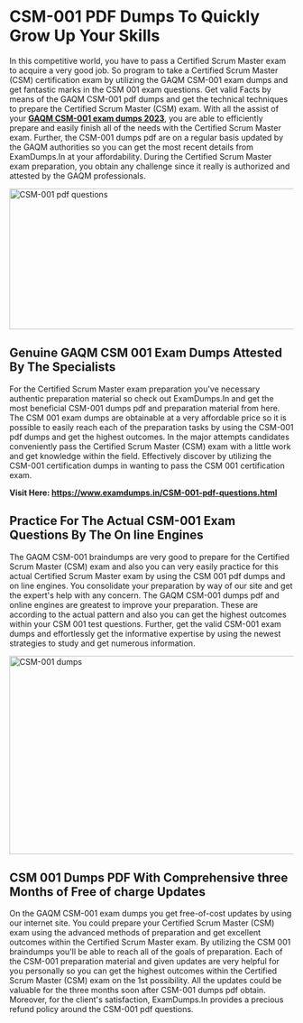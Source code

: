 <h1><strong>CSM-001 PDF Dumps To Quickly Grow Up Your Skills</strong></h1>
<p>In this competitive world, you have to pass a Certified Scrum Master exam to acquire a very good job. So program to take a Certified Scrum Master (CSM) certification exam by utilizing the GAQM CSM-001 exam dumps and get fantastic marks in the CSM 001 exam questions. Get valid Facts by means of the GAQM CSM-001 pdf dumps and get the technical techniques to prepare the Certified Scrum Master (CSM) exam. With all the assist of your <strong><a href="https://www.examdumps.in/CSM-001-pdf-questions.html">GAQM CSM-001 exam dumps 2023</a></strong>, you are able to efficiently prepare and easily finish all of the needs with the Certified Scrum Master exam. Further, the CSM-001 dumps pdf are on a regular basis updated by the GAQM authorities so you can get the most recent details from ExamDumps.In at your affordability. During the Certified Scrum Master exam preparation, you obtain any challenge since it really is authorized and attested by the GAQM professionals.</p>
<p><img src="https://i.ibb.co/zxJwW90/Copy-of-Online-Classes-Twitter-header-post-Made-with-Poster-My-Wall-1.png" alt="CSM-001 pdf questions" width="750" height="250" /></p>
<h2><strong>Genuine GAQM CSM 001 Exam Dumps Attested By The Specialists</strong></h2>
<p>For the Certified Scrum Master exam preparation you've necessary authentic preparation material so check out ExamDumps.In and get the most beneficial CSM-001 dumps pdf and preparation material from here. The CSM 001 exam dumps are obtainable at a very affordable price so it is possible to easily reach each of the preparation tasks by using the CSM-001 pdf dumps and get the highest outcomes. In the major attempts candidates conveniently pass the Certified Scrum Master (CSM) exam with a little work and get knowledge within the field. Effectively discover by utilizing the CSM-001 certification dumps in wanting to pass the CSM 001 certification exam.</p>
<p><strong>Visit Here:&nbsp;<a href="https://www.examdumps.in/CSM-001-pdf-questions.html">https://www.examdumps.in/CSM-001-pdf-questions.html</a></strong></p>
<h2><strong>Practice For The Actual CSM-001 Exam Questions By The On line Engines</strong></h2>
<p>The GAQM CSM-001 braindumps are very good to prepare for the Certified Scrum Master (CSM) exam and also you can very easily practice for this actual Certified Scrum Master exam by using the CSM 001 pdf dumps and on line engines. You consolidate your preparation by way of our site and get the expert's help with any concern. The GAQM CSM-001 dumps pdf and online engines are greatest to improve your preparation. These are according to the actual pattern and also you can get the highest outcomes within your CSM 001 test questions. Further, get the valid CSM-001 exam dumps and effortlessly get the informative expertise by using the newest strategies to study and get numerous information.</p>
<p><a href="https://www.examdumps.in/CSM-001-pdf-questions.html"><img src="https://i.ibb.co/QkNtdwY/Copy-of-Zoom-Online-Classes-Facebook-Share-Po-Made-with-Poster-My-Wall-1.jpg" alt="CSM-001 dumps" width="670" height="352" /></a></p>
<h2><strong>CSM 001 Dumps PDF With Comprehensive three Months of Free of charge Updates</strong></h2>
<p>On the GAQM CSM-001 exam dumps you get free-of-cost updates by using our internet site. You could prepare your Certified Scrum Master (CSM) exam using the advanced methods of preparation and get excellent outcomes within the Certified Scrum Master exam. By utilizing the CSM 001 braindumps you'll be able to reach all of the goals of preparation. Each of the CSM-001 preparation material and given updates are very helpful for you personally so you can get the highest outcomes within the Certified Scrum Master (CSM) exam on the 1st possibility. All the updates could be valuable for the three months soon after CSM-001 dumps pdf obtain. Moreover, for the client's satisfaction, ExamDumps.In provides a precious refund policy around the CSM-001 pdf questions.</p>
